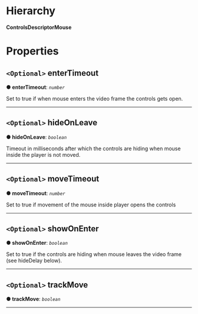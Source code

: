 

# Hierarchy

**ControlsDescriptorMouse**

# Properties

<a id="entertimeout"></a>

## `<Optional>` enterTimeout

**● enterTimeout**: *`number`*

Set to true if when mouse enters the video frame the controls gets open.

___
<a id="hideonleave"></a>

## `<Optional>` hideOnLeave

**● hideOnLeave**: *`boolean`*

Timeout in milliseconds after which the controls are hiding when mouse inside the player is not moved.

___
<a id="movetimeout"></a>

## `<Optional>` moveTimeout

**● moveTimeout**: *`number`*

Set to true if movement of the mouse inside player opens the controls

___
<a id="showonenter"></a>

## `<Optional>` showOnEnter

**● showOnEnter**: *`boolean`*

Set to true if the controls are hiding when mouse leaves the video frame (see hideDelay below).

___
<a id="trackmove"></a>

## `<Optional>` trackMove

**● trackMove**: *`boolean`*

___

